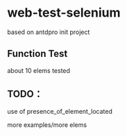 # web-test-selenium
based on antdpro init project

## Function Test
about 10 elems tested

## TODO：
use of presence_of_element_located

more examples/more elems
